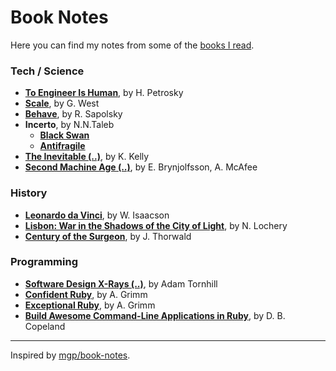 # Book Notes

Here you can find my notes from some of the [books I read](https://www.goodreads.com/user/show/64517152-marek-kowalcze).

### Tech / Science

* **[To Engineer Is Human](engineer.md)**, by H. Petrosky
* **[Scale](scale.md)**, by G. West
* **[Behave](behave.md)**, by R. Sapolsky
* **Incerto**, by N.N.Taleb
  * **[Black Swan](blackswan.md)**
  * **[Antifragile](antifragile.md)**
* **[The Inevitable (..)](inevitable.md)**, by K. Kelly
* **[Second Machine Age (..)](second-machine-age.md)**, by E. Brynjolfsson, A. McAfee

### History

* **[Leonardo da Vinci](leonardo.md)**, by W. Isaacson
* **[Lisbon: War in the Shadows of the City of Light](lizbon.md)**, by N. Lochery
* **[Century of the Surgeon](century-of-the-surgeons.md)**, by J. Thorwald

### Programming

* **[Software Design X-Rays (..)](x-rays.md)**, by Adam Tornhill
* **[Confident Ruby](confident-ruby.md)**, by A. Grimm
* **[Exceptional Ruby](exceptional-ruby.md)**, by A. Grimm
* **[Build Awesome Command-Line Applications in Ruby](awesome-command-line-apps.md)**, by D. B. Copeland

---

Inspired by [mgp/book-notes](https://github.com/mgp/book-notes).
